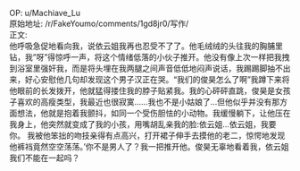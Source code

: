 
OP: u/Machiave_Lu  
原始地址: /r/FakeYoumo/comments/1gd8jr0/写作/  
正文:  
他呼吸急促地看向我，说依云姐我再也忍受不了了。他毛绒绒的头往我的胸脯里钻，我”呀”得惊呼一声，将这个情绪低落的小伙子推开。他没有像上次一样把我拽到浴室里强奸我，而是将头埋在我两腿之间声音低低地闷声说话，我踢踢脚抽不出来，好心安慰他几句却发现这个男子汉正在哭。“我们的俊昊怎么了啊”我蹲下来将他眼前的长发拨开，他就猛得搂住我的脖子贴紧我。我的心砰砰直跳，俊昊是女孩子喜欢的高瘦类型，我最近也很寂寞……我也不是小姑娘了…但他似乎并没有那方面想法，他就是抱着我颤抖，如同一个受伤胆怯的小动物。我缓慢躺下，让他压在我身上，他突然就变成了我的小孩，用嘴胡乱亲我的脸:依云姐…依云姐，我要你。
我被他笨拙的吻技亲得有点高兴，打开裙子伸手去摸他的老二，惊愕地发现他裤裆竟然空空荡荡。’你不是男人了？我一把推开他。俊昊无辜地看着我，依云姐我们不能在一起吗？
